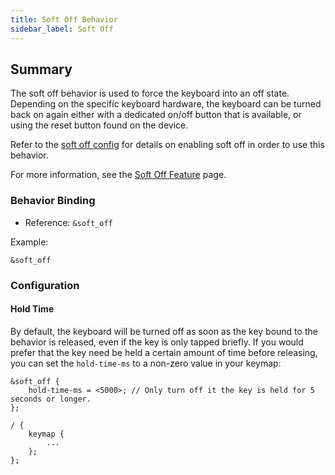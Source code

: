 ```yaml
---
title: Soft Off Behavior
sidebar_label: Soft Off
---
```


## Summary

The soft off behavior is used to force the keyboard into an off state. Depending on the specific keyboard hardware, the keyboard can be turned back on again either with a dedicated on/off button that is available, or using the reset button found on the device.

Refer to the [soft off config](../config/power.md#soft-off) for details on enabling soft off in order to use this behavior.

For more information, see the [Soft Off Feature](../features/soft-off.md) page.

### Behavior Binding

- Reference: `&soft_off`

Example:

```
&soft_off
```

### Configuration

#### Hold Time

By default, the keyboard will be turned off as soon as the key bound to the behavior is released, even if the key is only tapped briefly. If you would prefer that the key need be held a certain amount of time before releasing, you can set the `hold-time-ms` to a non-zero value in your keymap:

```
&soft_off {
    hold-time-ms = <5000>; // Only turn off it the key is held for 5 seconds or longer.
};

/ {
    keymap {
        ...
    };
};
```
